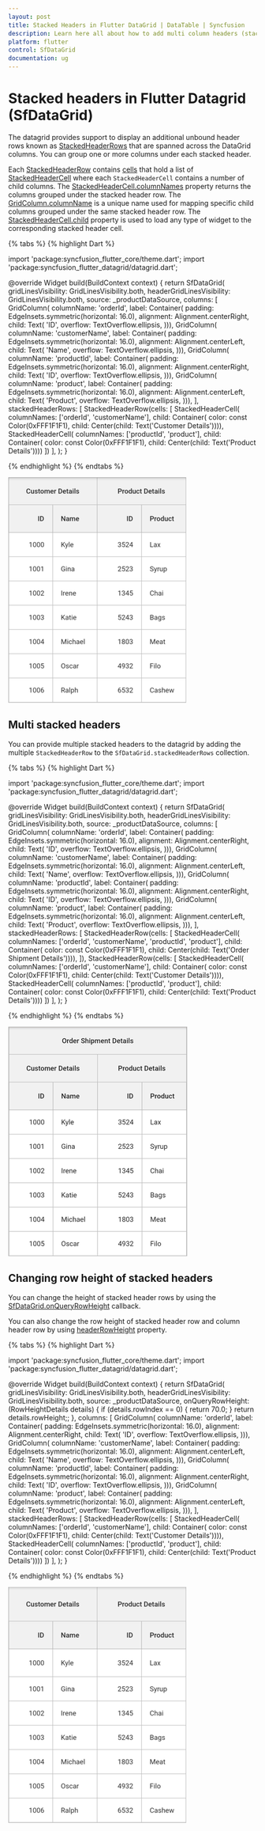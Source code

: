 ```yaml
---
layout: post
title: Stacked Headers in Flutter DataGrid | DataTable | Syncfusion
description: Learn here all about how to add multi column headers (stacked headers) in Syncfusion Flutter DataGrid (SfDataGrid) widget and more.
platform: flutter
control: SfDataGrid
documentation: ug
---
```


# Stacked headers in Flutter Datagrid (SfDataGrid)

The datagrid provides support to display an additional unbound header rows known as [StackedHeaderRows](https://pub.dev/documentation/syncfusion_flutter_datagrid/latest/datagrid/SfDataGrid/stackedHeaderRows.html) that are spanned across the DataGrid columns. You can group one or more columns under each stacked header.

Each [StackedHeaderRow](https://pub.dev/documentation/syncfusion_flutter_datagrid/latest/datagrid/StackedHeaderRow-class.html) contains [cells](https://pub.dev/documentation/syncfusion_flutter_datagrid/latest/datagrid/StackedHeaderRow/cells.html) that hold a list of [StackedHeaderCell](https://pub.dev/documentation/syncfusion_flutter_datagrid/latest/datagrid/StackedHeaderCell-class.html) where each `StackedHeaderCell` contains a number of child columns. The [StackedHeaderCell.columnNames](https://pub.dev/documentation/syncfusion_flutter_datagrid/latest/datagrid/StackedHeaderCell/columnNames.html) property returns the columns grouped under the stacked header row. The [GridColumn.columnName]() is a unique name used for mapping specific child columns grouped under the same stacked header row. The [StackedHeaderCell.child](https://pub.dev/documentation/syncfusion_flutter_datagrid/latest/datagrid/StackedHeaderCell/child.html) property is used to load any type of widget to the corresponding stacked header cell.

{% tabs %}
{% highlight Dart %} 

import 'package:syncfusion_flutter_core/theme.dart';
import 'package:syncfusion_flutter_datagrid/datagrid.dart';

@override
Widget build(BuildContext context) {
  return SfDataGrid(
    gridLinesVisibility: GridLinesVisibility.both,
    headerGridLinesVisibility: GridLinesVisibility.both,
    source: _productDataSource,
    columns: <GridColumn>[
      GridColumn(
        columnName: 'orderId',
        label: Container(
          padding: EdgeInsets.symmetric(horizontal: 16.0),
          alignment: Alignment.centerRight,
          child: Text(
            'ID',
            overflow: TextOverflow.ellipsis,
          ))),
      GridColumn(
        columnName: 'customerName',
        label: Container(
          padding: EdgeInsets.symmetric(horizontal: 16.0),
          alignment: Alignment.centerLeft,
          child: Text(
            'Name',
            overflow: TextOverflow.ellipsis,
          ))),
      GridColumn(
        columnName: 'productId',
        label: Container(
          padding: EdgeInsets.symmetric(horizontal: 16.0),
          alignment: Alignment.centerRight,
          child: Text(
            'ID',
            overflow: TextOverflow.ellipsis,
          ))),
      GridColumn(
        columnName: 'product',
        label: Container(
          padding: EdgeInsets.symmetric(horizontal: 16.0),
          alignment: Alignment.centerLeft,
          child: Text(
            'Product',
            overflow: TextOverflow.ellipsis,
          ))),
    ],
    stackedHeaderRows: <StackedHeaderRow>[
      StackedHeaderRow(cells: [
        StackedHeaderCell(
            columnNames: ['orderId', 'customerName'],
            child: Container(
                color: const Color(0xFFF1F1F1),
                child: Center(child: Text('Customer Details')))),
        StackedHeaderCell(
            columnNames: ['productId', 'product'],
            child: Container(
                color: const Color(0xFFF1F1F1),
                child: Center(child: Text('Product Details'))))
      ])
    ],
  );
}

{% endhighlight %}
{% endtabs %}

![flutter datagrid shows stacked headers](images/stacked-headers/flutter-stacked-headers.png)

## Multi stacked headers

You can provide multiple stacked headers to the datagrid by adding the multiple `StackedHeaderRow` to the `SfDataGrid.stackedHeaderRows` collection.

{% tabs %}
{% highlight Dart %} 

import 'package:syncfusion_flutter_core/theme.dart';
import 'package:syncfusion_flutter_datagrid/datagrid.dart';

@override
Widget build(BuildContext context) {
  return SfDataGrid(
    gridLinesVisibility: GridLinesVisibility.both,
    headerGridLinesVisibility: GridLinesVisibility.both,
    source: _productDataSource,
    columns: <GridColumn>[
      GridColumn(
        columnName: 'orderId',
        label: Container(
          padding: EdgeInsets.symmetric(horizontal: 16.0),
          alignment: Alignment.centerRight,
          child: Text(
            'ID',
            overflow: TextOverflow.ellipsis,
          ))),
      GridColumn(
        columnName: 'customerName',
        label: Container(
          padding: EdgeInsets.symmetric(horizontal: 16.0),
          alignment: Alignment.centerLeft,
          child: Text(
            'Name',
            overflow: TextOverflow.ellipsis,
          ))),
      GridColumn(
        columnName: 'productId',
        label: Container(
          padding: EdgeInsets.symmetric(horizontal: 16.0),
          alignment: Alignment.centerRight,
          child: Text(
            'ID',
            overflow: TextOverflow.ellipsis,
          ))),
      GridColumn(
        columnName: 'product',
        label: Container(
          padding: EdgeInsets.symmetric(horizontal: 16.0),
          alignment: Alignment.centerLeft,
          child: Text(
            'Product',
            overflow: TextOverflow.ellipsis,
          ))),
    ],
    stackedHeaderRows: <StackedHeaderRow>[
      StackedHeaderRow(cells: [
        StackedHeaderCell(
            columnNames: ['orderId', 'customerName', 'productId', 'product'],
            child: Container(
                color: const Color(0xFFF1F1F1),
                child: Center(child: Text('Order Shipment Details')))),
      ]),
      StackedHeaderRow(cells: [
        StackedHeaderCell(
            columnNames: ['orderId', 'customerName'],
            child: Container(
                color: const Color(0xFFF1F1F1),
                child: Center(child: Text('Customer Details')))),
        StackedHeaderCell(
            columnNames: ['productId', 'product'],
            child: Container(
                color: const Color(0xFFF1F1F1),
                child: Center(child: Text('Product Details'))))
      ])
    ],
  );
}

{% endhighlight %}
{% endtabs %}

![flutter datagrid shows multi stacked headers](images/stacked-headers/flutter-multi-stacked-headers.png)

## Changing row height of stacked headers

You can change the height of stacked header rows by using the [SfDataGrid.onQueryRowHeight](https://pub.dev/documentation/syncfusion_flutter_datagrid/latest/datagrid/SfDataGrid/onQueryRowHeight.html) callback.

You can also change the row height of stacked header row and column header row by using [headerRowHeight](https://pub.dev/documentation/syncfusion_flutter_datagrid/latest/datagrid/SfDataGrid/headerRowHeight.html) property.

{% tabs %}
{% highlight Dart %} 

import 'package:syncfusion_flutter_core/theme.dart';
import 'package:syncfusion_flutter_datagrid/datagrid.dart';

@override
Widget build(BuildContext context) {
  return SfDataGrid(
    gridLinesVisibility: GridLinesVisibility.both,
    headerGridLinesVisibility: GridLinesVisibility.both,
    source: _productDataSource,
    onQueryRowHeight: (RowHeightDetails details) {
      if (details.rowIndex == 0) {
        return 70.0;
      }
      return details.rowHeight;;
    },
    columns: <GridColumn>[
      GridColumn(
        columnName: 'orderId',
        label: Container(
          padding: EdgeInsets.symmetric(horizontal: 16.0),
          alignment: Alignment.centerRight,
          child: Text(
            'ID',
            overflow: TextOverflow.ellipsis,
          ))),
      GridColumn(
        columnName: 'customerName',
        label: Container(
          padding: EdgeInsets.symmetric(horizontal: 16.0),
          alignment: Alignment.centerLeft,
          child: Text(
            'Name',
            overflow: TextOverflow.ellipsis,
          ))),
      GridColumn(
        columnName: 'productId',
        label: Container(
          padding: EdgeInsets.symmetric(horizontal: 16.0),
          alignment: Alignment.centerRight,
          child: Text(
            'ID',
            overflow: TextOverflow.ellipsis,
          ))),
      GridColumn(
        columnName: 'product',
        label: Container(
          padding: EdgeInsets.symmetric(horizontal: 16.0),
          alignment: Alignment.centerLeft,
          child: Text(
            'Product',
            overflow: TextOverflow.ellipsis,
          ))),
    ],
    stackedHeaderRows: <StackedHeaderRow>[
      StackedHeaderRow(cells: [
        StackedHeaderCell(
            columnNames: ['orderId', 'customerName'],
            child: Container(
                color: const Color(0xFFF1F1F1),
                child: Center(child: Text('Customer Details')))),
        StackedHeaderCell(
            columnNames: ['productId', 'product'],
            child: Container(
                color: const Color(0xFFF1F1F1),
                child: Center(child: Text('Product Details'))))
      ])
    ],
  );
}

{% endhighlight %}
{% endtabs %}

![flutter datagrid shows customization of stacked header row heights](images/stacked-headers/flutter-stacked-header-row-height.png)